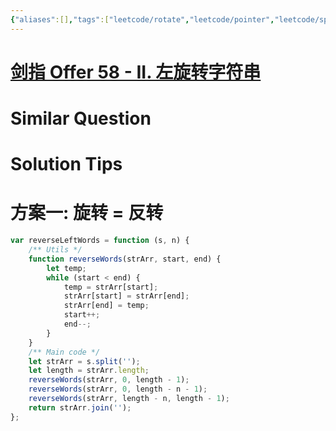 ```yaml
---
{"aliases":[],"tags":["leetcode/rotate","leetcode/pointer","leetcode/space/in-place"],"review-dates":[],"dg-publish":true,"difficulty":"easy","date-created":"2023-07-21-Fri, 4:56:30 pm","date-modified":"2023-07-21-Fri, 4:57:13 pm","permalink":"/programming/basic/leetcode/剑指 Offer 58 - II. 左旋转字符串/","dgPassFrontmatter":true}
---
```



# [剑指 Offer 58 - II. 左旋转字符串](https://leetcode.cn/problems/zuo-xuan-zhuan-zi-fu-chuan-lcof/)

# Similar Question

# Solution Tips

# 方案一: 旋转 = 反转

```js
var reverseLeftWords = function (s, n) {
    /** Utils */
    function reverseWords(strArr, start, end) {
        let temp;
        while (start < end) {
            temp = strArr[start];
            strArr[start] = strArr[end];
            strArr[end] = temp;
            start++;
            end--;
        }
    }
    /** Main code */
    let strArr = s.split('');
    let length = strArr.length;
    reverseWords(strArr, 0, length - 1);
    reverseWords(strArr, 0, length - n - 1);
    reverseWords(strArr, length - n, length - 1);
    return strArr.join('');
};
```
